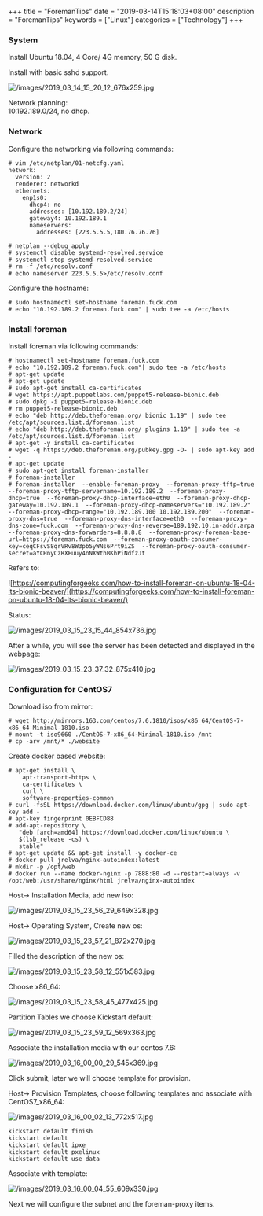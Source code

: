 +++
title = "ForemanTips"
date = "2019-03-14T15:18:03+08:00"
description = "ForemanTips"
keywords = ["Linux"]
categories = ["Technology"]
+++
### System
Install Ubuntu 18.04, 4 Core/ 4G memory, 50 G disk.    

Install with basic sshd support.   

![/images/2019_03_14_15_20_12_676x259.jpg](/images/2019_03_14_15_20_12_676x259.jpg)

Network planning:    
10.192.189.0/24, no dhcp.    

### Network
Configure the networking via following commands:    

```
# vim /etc/netplan/01-netcfg.yaml
network:
  version: 2
  renderer: networkd
  ethernets:
    enp1s0:
      dhcp4: no
      addresses: [10.192.189.2/24]
      gateway4: 10.192.189.1
      nameservers:
        addresses: [223.5.5.5,180.76.76.76]

# netplan --debug apply
# systemctl disable systemd-resolved.service
# systemctl stop systemd-resolved.service
# rm -f /etc/resolv.conf 
# echo nameserver 223.5.5.5>/etc/resolv.conf
```
Configure the hostname:    

```
# sudo hostnamectl set-hostname foreman.fuck.com
# echo "10.192.189.2 foreman.fuck.com" | sudo tee -a /etc/hosts
```
### Install foreman
Install foreman via following commands:    

```
# hostnamectl set-hostname foreman.fuck.com
# echo "10.192.189.2 foreman.fuck.com"| sudo tee -a /etc/hosts
# apt-get update
# apt-get update
# sudo apt-get install ca-certificates
# wget https://apt.puppetlabs.com/puppet5-release-bionic.deb
# sudo dpkg -i puppet5-release-bionic.deb
# rm puppet5-release-bionic.deb
# echo "deb http://deb.theforeman.org/ bionic 1.19" | sudo tee /etc/apt/sources.list.d/foreman.list
# echo "deb http://deb.theforeman.org/ plugins 1.19" | sudo tee -a /etc/apt/sources.list.d/foreman.list
# apt-get -y install ca-certificates
# wget -q https://deb.theforeman.org/pubkey.gpg -O- | sudo apt-key add -
# apt-get update
# sudo apt-get install foreman-installer
# foreman-installer
# foreman-installer  --enable-foreman-proxy  --foreman-proxy-tftp=true  --foreman-proxy-tftp-servername=10.192.189.2  --foreman-proxy-dhcp=true  --foreman-proxy-dhcp-interface=eth0  --foreman-proxy-dhcp-gateway=10.192.189.1  --foreman-proxy-dhcp-nameservers="10.192.189.2"  --foreman-proxy-dhcp-range="10.192.189.100 10.192.189.200"  --foreman-proxy-dns=true  --foreman-proxy-dns-interface=eth0  --foreman-proxy-dns-zone=fuck.com  --foreman-proxy-dns-reverse=189.192.10.in-addr.arpa  --foreman-proxy-dns-forwarders=8.8.8.8  --foreman-proxy-foreman-base-url=https://foreman.fuck.com  --foreman-proxy-oauth-consumer-key=ceqCFsvS8qrVRv8W3pb5yWNs6Prt9iZS  --foreman-proxy-oauth-consumer-secret=aYCHnyCzRXFuuy4nNXWthBKhPiNdfzJt
```
Refers to:    

![https://computingforgeeks.com/how-to-install-foreman-on-ubuntu-18-04-lts-bionic-beaver/](https://computingforgeeks.com/how-to-install-foreman-on-ubuntu-18-04-lts-bionic-beaver/)    

Status:    

![/images/2019_03_15_23_15_44_854x736.jpg](/images/2019_03_15_23_15_44_854x736.jpg)

After a while, you will see the server has been detected and displayed in the
webpage:    

![/images/2019_03_15_23_37_32_875x410.jpg](/images/2019_03_15_23_37_32_875x410.jpg)


### Configuration for CentOS7
Download iso from mirror:    

```
# wget http://mirrors.163.com/centos/7.6.1810/isos/x86_64/CentOS-7-x86_64-Minimal-1810.iso
# mount -t iso9660 ./CentOS-7-x86_64-Minimal-1810.iso /mnt
# cp -arv /mnt/* ./website
```

Create docker based website:    

```
# apt-get install \
    apt-transport-https \
    ca-certificates \
    curl \
    software-properties-common
# curl -fsSL https://download.docker.com/linux/ubuntu/gpg | sudo apt-key add -
# apt-key fingerprint 0EBFCD88
# add-apt-repository \
   "deb [arch=amd64] https://download.docker.com/linux/ubuntu \
   $(lsb_release -cs) \
   stable"
# apt-get update && apt-get install -y docker-ce
# docker pull jrelva/nginx-autoindex:latest
# mkdir -p /opt/web
# docker run --name docker-nginx -p 7888:80 -d --restart=always -v /opt/web:/usr/share/nginx/html jrelva/nginx-autoindex
```

Host-> Installation Media, add new iso:    

![/images/2019_03_15_23_56_29_649x328.jpg](/images/2019_03_15_23_56_29_649x328.jpg)

Host-> Operating System, Create new os:   

![/images/2019_03_15_23_57_21_872x270.jpg](/images/2019_03_15_23_57_21_872x270.jpg)

Filled the description of the new os:    

![/images/2019_03_15_23_58_12_551x583.jpg](/images/2019_03_15_23_58_12_551x583.jpg)

Choose x86_64:    

![/images/2019_03_15_23_58_45_477x425.jpg](/images/2019_03_15_23_58_45_477x425.jpg)

Partition Tables we choose Kickstart default:    

![/images/2019_03_15_23_59_12_569x363.jpg](/images/2019_03_15_23_59_12_569x363.jpg)

Associate the installation media with our centos 7.6:    

![/images/2019_03_16_00_00_29_545x369.jpg](/images/2019_03_16_00_00_29_545x369.jpg)

Click submit, later we will choose template for provision.  

Host-> Provision Templates, choose following templates and associate with
CentOS7_x86_64:    

![/images/2019_03_16_00_02_13_772x517.jpg](/images/2019_03_16_00_02_13_772x517.jpg)

```
kickstart default finish
kickstart default
kickstart default ipxe
kickstart default pxelinux
kickstart default use data
```

Associate with template:    

![/images/2019_03_16_00_04_55_609x330.jpg](/images/2019_03_16_00_04_55_609x330.jpg)

Next we will configure the subnet and the foreman-proxy items.   
 
